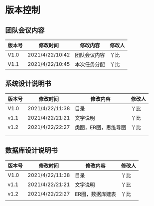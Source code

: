 # 版本控制

## 团队会议内容

| 版本号 | 修改时间        | 修改内容     | 修改人 |
| ------ | --------------- | ------------ | ------ |
| V1.0   | 2021/4/22/10:42 | 团队会议内容 | 丫比   |
| V1.1   | 2021/4/22/10:45 | 本次任务分配 | 丫比   |

## 系统设计说明书

| 版本号 | 修改时间        | 修改内容             | 修改人 |
| ------ | --------------- | -------------------- | ------ |
| V1.0   | 2021/4/22/11:38 | 目录                 | 丫比   |
| v1.1   | 2021/4/22/21:21 | 文字说明             | 丫比   |
| v1.2   | 2021/4/22/22:27 | 类图，ER图，思维导图 | 丫比   |
|        |                 |                      |        |
|        |                 |                      |        |

## 数据库设计说明书

| 版本号 | 修改时间        | 修改内容         | 修改人 |
| ------ | --------------- | ---------------- | ------ |
| V1.0   | 2021/4/22/11:38 | 目录             | 丫比   |
| v1.1   | 2021/4/22/21:21 | 文字说明         | 丫比   |
| v1.2   | 2021/4/22/22:27 | ER图，数据库建表 | 丫比   |
|        |                 |                  |        |
